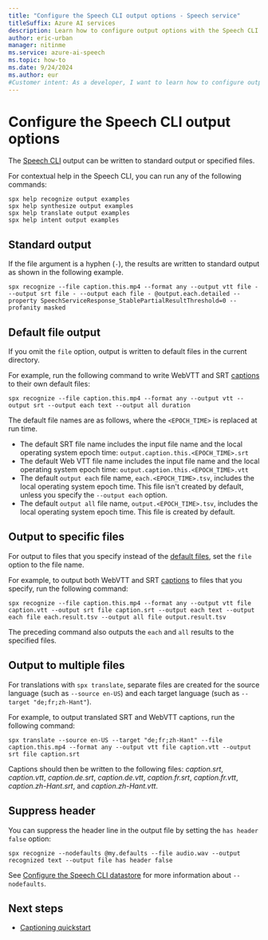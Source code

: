 ```yaml
---
title: "Configure the Speech CLI output options - Speech service"
titleSuffix: Azure AI services
description: Learn how to configure output options with the Speech CLI.
author: eric-urban
manager: nitinme
ms.service: azure-ai-speech
ms.topic: how-to
ms.date: 9/24/2024
ms.author: eur
#Customer intent: As a developer, I want to learn how to configure output options with the Speech CLI.
---
```


# Configure the Speech CLI output options 

The [Speech CLI](spx-basics.md) output can be written to standard output or specified files. 

For contextual help in the Speech CLI, you can run any of the following commands:

```console
spx help recognize output examples
spx help synthesize output examples
spx help translate output examples
spx help intent output examples
```

## Standard output

If the file argument is a hyphen (`-`), the results are written to standard output as shown in the following example. 

```console
spx recognize --file caption.this.mp4 --format any --output vtt file - --output srt file - --output each file - @output.each.detailed --property SpeechServiceResponse_StablePartialResultThreshold=0 --profanity masked
```

## Default file output

If you omit the `file` option, output is written to default files in the current directory. 

For example, run the following command to write WebVTT and SRT [captions](captioning-concepts.md) to their own default files:

```console
spx recognize --file caption.this.mp4 --format any --output vtt --output srt --output each text --output all duration
```

The default file names are as follows, where the `<EPOCH_TIME>` is replaced at run time.
- The default SRT file name includes the input file name and the local operating system epoch time: `output.caption.this.<EPOCH_TIME>.srt`
- The default Web VTT file name includes the input file name and the local operating system epoch time: `output.caption.this.<EPOCH_TIME>.vtt`
- The default `output each` file name, `each.<EPOCH_TIME>.tsv`, includes the local operating system epoch time. This file isn't created by default, unless you specify the `--output each` option.
- The default `output all` file name, `output.<EPOCH_TIME>.tsv`, includes the local operating system epoch time. This file is created by default.

## Output to specific files

For output to files that you specify instead of the [default files](#default-file-output), set the `file` option to the file name.

For example, to output both WebVTT and SRT [captions](captioning-concepts.md) to files that you specify, run the following command: 

```console
spx recognize --file caption.this.mp4 --format any --output vtt file caption.vtt --output srt file caption.srt --output each text --output each file each.result.tsv --output all file output.result.tsv
```

The preceding command also outputs the `each` and `all` results to the specified files.

## Output to multiple files

For translations with `spx translate`, separate files are created for the source language (such as `--source en-US`) and each target language (such as `--target "de;fr;zh-Hant"`).

For example, to output translated SRT and WebVTT captions, run the following command: 

```console
spx translate --source en-US --target "de;fr;zh-Hant" --file caption.this.mp4 --format any --output vtt file caption.vtt --output srt file caption.srt
```

Captions should then be written to the following files: *caption.srt*, *caption.vtt*, *caption.de.srt*, *caption.de.vtt*, *caption.fr.srt*, *caption.fr.vtt*, *caption.zh-Hant.srt*, and *caption.zh-Hant.vtt*.

## Suppress header

You can suppress the header line in the output file by setting the `has header false` option:

```
spx recognize --nodefaults @my.defaults --file audio.wav --output recognized text --output file has header false
```

See [Configure the Speech CLI datastore](spx-data-store-configuration.md#nodefaults) for more information about `--nodefaults`.

## Next steps 

* [Captioning quickstart](./captioning-quickstart.md)

